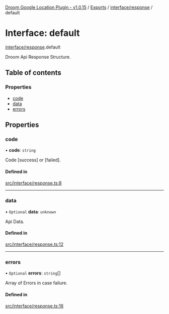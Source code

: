 [Droom Google Location Plugin - v1.0.15](../README.md) / [Exports](../modules.md) / [interface/response](../modules/interface_response.md) / default

# Interface: default

[interface/response](../modules/interface_response.md).default

Droom Api Response Structure.

## Table of contents

### Properties

- [code](interface_response.default.md#code)
- [data](interface_response.default.md#data)
- [errors](interface_response.default.md#errors)

## Properties

### code

• **code**: `string`

Code [success] or [failed].

#### Defined in

[src/interface/response.ts:8](https://github.com/hitendrarao/location/blob/18ede0d/src/interface/response.ts#L8)

___

### data

• `Optional` **data**: `unknown`

Api Data.

#### Defined in

[src/interface/response.ts:12](https://github.com/hitendrarao/location/blob/18ede0d/src/interface/response.ts#L12)

___

### errors

• `Optional` **errors**: `string`[]

Array of Errors in case failure.

#### Defined in

[src/interface/response.ts:16](https://github.com/hitendrarao/location/blob/18ede0d/src/interface/response.ts#L16)
